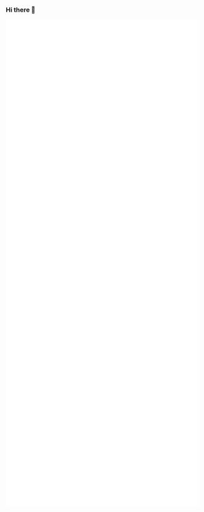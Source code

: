 ### Hi there 👋

<!-- ![Metrics](/github-metrics.svg) -->
<!-- ![Achievements](/metrics.plugin.achievements.svg) -->


<div style="display:flex;flex-direction:column;justify-content: center;align-items:center;">
<img src="/github-metrics.svg" alt="Metrics"/>
<img src="/metrics.plugin.achievements.svg" alt="Achievements"/>
</div>

<!--
**Nethrenial/Nethrenial** is a ✨ _special_ ✨ repository because its `README.md` (this file) appears on your GitHub profile.

Here are some ideas to get you started:

- 🔭 I’m currently working on ...
- 🌱 I’m currently learning ...
- 👯 I’m looking to collaborate on ...
- 🤔 I’m looking for help with ...
- 💬 Ask me about ...
- 📫 How to reach me: ...
- 😄 Pronouns: ...
- ⚡ Fun fact: ...
-->
